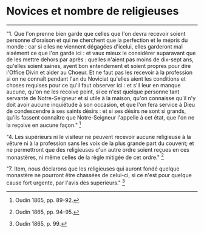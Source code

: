# Novices et nombre de religieuses 

***

"1. Que l'on prenne bien garde que celles que l'on devra recevoir soient personne d'oraison et qui ne cherchent que la perfection et le mépris du monde : car si elles ne viennent dégagées d'icelui, elles garderont mal aisément ce que l'on garde ici : et vaux mieux le considérer auparavant que de les mettre dehors par après : quelles n'aient pas moins de dix-sept ans, qu'elles soient saines, ayent bon entendement et soient propres pour dire l'Office Divin et aider au Choeur. Et ne faut pas les recevoir à la profession si on ne connaît pendant l'an du Noviciat qu'elles aient les conditions et choses requises pour ce qu'il faut observer ici : et s'il leur en manque aucune, qu'on ne les recoive point, si ce n'est quelque personne tant servante de Notre-Seigneur et si utile à la maison, qu'on connaisse qu'il n'y doit avoir aucune inquiétude à son occasion, et que l'on fera service à Dieu de condescendre à ses saints désirs : et si ses désirs ne sont si grands, qu'ils fassent connaître que Notre-Seigneur l'appelle à cet état, que l'on ne la reçoive en aucune façon." [^1]

[^1]: Oudin 1865, pp. 89-92.

"4. Les supérieurs ni le visiteur ne peuvent recevoir aucune religieuse à la vêture ni à la profession sans les voix de la plus grande part du couvent; et ne permettront que des religieuses d'un autre ordre soient reçues en ces monastères, ni même celles de la règle mitigée de cet ordre." [^2]

[^2]: Oudin 1865, pp. 94-95.

"7. Item, nous déclarons que les religieuses qui auront fondé quelque monastère ne pourront être chassées de celui-ci, si ce n'est pour quelque cause fort urgente, par l'avis des superieurs." [^3]

[^3]: Oudin 1865, p. 99.

